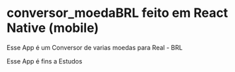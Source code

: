 # conversor_moedaBRL feito em React Native (mobile)

Esse App é um Conversor de varias moedas para Real - BRL

Esse App é fins a Estudos
